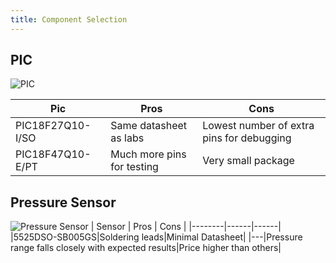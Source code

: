 ```yaml
---
title: Component Selection
---
```


## PIC
![PIC](https://github.com/user-attachments/assets/be4c6f78-6222-4529-bc9d-f26b3ab9f0c8)

| Pic | Pros | Cons |
|-----|------|-----|
|PIC18F27Q10-I/SO| Same datasheet as labs | Lowest number of extra pins for debugging|
|PIC18F47Q10-E/PT| Much more pins for testing | Very small package|

## Pressure Sensor
![Pressure Sensor](https://github.com/user-attachments/assets/602c4c56-786e-4a00-8b41-50bdfd4aa92e)
| Sensor | Pros | Cons |
|--------|------|------|
|5525DSO-SB005GS|Soldering leads|Minimal Datasheet|
|---|Pressure range falls closely with expected results|Price higher than others|
